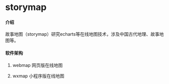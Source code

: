 # storymap

#### 介绍
故事地图（storymap）研究echarts等在线地图技术，涉及中国古代地理、故事地图等。

#### 软件架构
1.  webmap
网页版在线地图

2.  wxmap
小程序版在线地图
